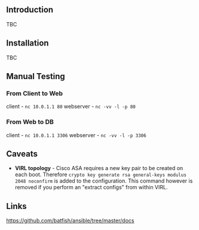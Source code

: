 ## Introduction
TBC

## Installation
TBC

## Manual Testing
### From Client to Web
client - `nc 10.0.1.1 80`
webserver - `nc -vv -l -p 80`

### From Web to DB
client - `nc 10.0.1.1 3306`
webserver - `nc -vv -l -p 3306`

## Caveats
* **VIRL topology** - Cisco ASA requires a new key pair to be created on each boot. Therefore `crypto key generate rsa general-keys modulus 2048 noconfirm` is added to the configuration. This command however is removed if you perform an "extract configs" from within VIRL.

## Links 
https://github.com/batfish/ansible/tree/master/docs
